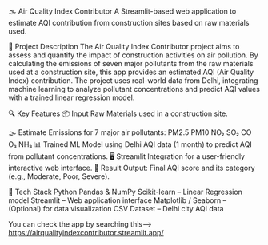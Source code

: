 🌫️ Air Quality Index Contributor
A Streamlit-based web application to estimate AQI contribution from construction sites based on raw materials used.

📌 Project Description
The Air Quality Index Contributor project aims to assess and quantify the impact of construction activities on air pollution. By calculating the emissions of seven major pollutants from the raw materials used at a construction site, this app provides an estimated AQI (Air Quality Index) contribution.
The project uses real-world data from Delhi, integrating machine learning to analyze pollutant concentrations and predict AQI values with a trained linear regression model.

🔍 Key Features
📦 Input Raw Materials used in a construction site.

🌫️ Estimate Emissions for 7 major air pollutants:
PM2.5
PM10
NO₂
SO₂
CO
O₃
NH₃
📊 Trained ML Model using Delhi AQI data (1 month) to predict AQI from pollutant concentrations.
🖥️ Streamlit Integration for a user-friendly interactive web interface.
🧾 Result Output: Final AQI score and its category (e.g., Moderate, Poor, Severe).


🧠 Tech Stack
Python
Pandas & NumPy
Scikit-learn – Linear Regression model
Streamlit – Web application interface
Matplotlib / Seaborn – (Optional) for data visualization
CSV Dataset – Delhi city AQI data

You can check the app by searching this--> https://airqualityindexcontributor.streamlit.app/
